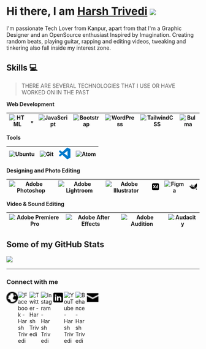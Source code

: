 <h1>Hi there, I am <a href="https://harsh98trivedi.github.io" target="_blank">Harsh Trivedi</a> <img src="https://i.imgur.com/u2WLlB8.gif" width="30px"/></h1>

I'm passionate Tech Lover from Kanpur, apart from that I'm a Graphic Designer and an OpenSource enthusiast Inspired by Imagination. Creating random beats, playing guitar, rapping and editing videos, tweaking and tinkering also fall inside my interest zone.
 
 ## Skills :computer:
 > THERE ARE SEVERAL TECHNOLOGIES THAT I USE OR HAVE WORKED ON IN THE PAST
 
 **Web Development**
 
 <img alt="HTML" width="30px" src="https://raw.githubusercontent.com/simple-icons/simple-icons/develop/icons/html5.svg"/>|<img alt="CSS" width="30px" src="https://raw.githubusercontent.com/simple-icons/simple-icons/develop/icons/css3.svg"/>|<img alt="JavaScript" width="30px" src="https://raw.githubusercontent.com/simple-icons/simple-icons/develop/icons/javascript.svg"/>|<img alt="Bootstrap" width="30px" src="https://raw.githubusercontent.com/simple-icons/simple-icons/develop/icons/bootstrap.svg"/>|<img alt="WordPress" width="30px" src="https://raw.githubusercontent.com/simple-icons/simple-icons/develop/icons/wordpress.svg"/>|<img alt="TailwindCSS" width="30px" src="https://raw.githubusercontent.com/simple-icons/simple-icons/develop/icons/tailwindcss.svg"/>|<img alt="Bulma" width="30px" src="https://raw.githubusercontent.com/simple-icons/simple-icons/develop/icons/bulma.svg"/>
 |--|--|--|--|--|--|--|
 
 **Tools**
 
 <img alt="Ubuntu" width="30px" src="https://raw.githubusercontent.com/simple-icons/simple-icons/develop/icons/ubuntu.svg"/>|<img alt="Git" width="30px" src="https://raw.githubusercontent.com/simple-icons/simple-icons/develop/icons/git.svg"/>|<img alt="VSCode" width="30px" src="https://raw.githubusercontent.com/simple-icons/simple-icons/develop/icons/visualstudiocode.svg"/>|<img alt="Atom" width="30px" src="https://raw.githubusercontent.com/simple-icons/simple-icons/develop/icons/atom.svg"/>
 |--|--|--|--|
 
 **Designing and Photo Editing**
 
<img alt="Adobe Photoshop" width="30px" src="https://raw.githubusercontent.com/simple-icons/simple-icons/develop/icons/adobephotoshop.svg"/>|<img alt="Adobe Lightroom" width="30px" src="https://raw.githubusercontent.com/simple-icons/simple-icons/develop/icons/adobelightroomcc.svg"/>|<img alt="Adobe Illustrator" width="30px" src="https://raw.githubusercontent.com/simple-icons/simple-icons/develop/icons/adobeillustrator.svg"/>|<img alt="Adobe XD" width="30px" src="https://raw.githubusercontent.com/simple-icons/simple-icons/develop/icons/adobexd.svg"/>|<img alt="Figma" width="30px" src="https://raw.githubusercontent.com/simple-icons/simple-icons/develop/icons/figma.svg"/>|<img alt="Gimp" width="30px" src="https://raw.githubusercontent.com/simple-icons/simple-icons/develop/icons/gimp.svg"/>
 |--|--|--|--|--|--|

**Video & Sound Editing**

<img alt="Adobe Premiere Pro" width="30px" src="https://raw.githubusercontent.com/simple-icons/simple-icons/develop/icons/adobepremierepro.svg"/>|<img alt="Adobe After Effects" width="30px" src="https://raw.githubusercontent.com/simple-icons/simple-icons/develop/icons/adobeaftereffects.svg"/>|<img alt="Adobe Audition" width="30px" src="https://raw.githubusercontent.com/simple-icons/simple-icons/develop/icons/adobeaudition.svg"/>|<img alt="Audacity" width="30px" src="https://raw.githubusercontent.com/simple-icons/simple-icons/develop/icons/audacity.svg"/>
|--|--|--|--|

## **Some of my GitHub Stats**

<img src="https://github-readme-stats.vercel.app/api?username=harsh98trivedi&show_icons=true&theme=dark&include_all_commits=true&hide=issues">

---

### Connect with me
[<img align="left" alt="Harsh Trivedi" width="30px" src="https://raw.githubusercontent.com/iconic/open-iconic/master/svg/globe.svg" />](https://harsh98trivedi.github.io) [<img align="left" alt="Facebook - Harsh Trivedi" width="30px" src="https://github.com/simple-icons/simple-icons/raw/develop/icons/facebook.svg" />](https://www.facebook.com/harsh98trivedi) [<img align="left" alt="Twitter - Harsh Trivedi" width="30px" src="https://github.com/simple-icons/simple-icons/raw/develop/icons/twitter.svg" />](https://twitter.com/harsh98trivedi) [<img align="left" alt="Instagram - Harsh Trivedi" width="30px" src="https://github.com/simple-icons/simple-icons/raw/develop/icons/instagram.svg" />](https://www.instagram.com/harsh98trivedi) [<img align="left" alt="LinkedIn - Harsh Trivedi" width="30px" src="https://github.com/simple-icons/simple-icons/raw/develop/icons/linkedin.svg" />](https://www.linkedin.com/in/harsh98trivedi) [<img align="left" alt="YouTube - Harsh Trivedi" width="30px" src="https://github.com/simple-icons/simple-icons/raw/develop/icons/youtube.svg" />](https://www.youtube.com/c/harsh98trivedi) [<img align="left" alt="Behance - Harsh Trivedi" width="30px" src="https://github.com/simple-icons/simple-icons/raw/develop/icons/behance.svg" />](https://behance.net/harsh98trivedi) [<img align="left" alt="Email - Harsh Trivedi" width="30px" src="https://raw.githubusercontent.com/iconic/open-iconic/master/svg/envelope-closed.svg" />](mailto:harsh98trivedi@gmail.com)
